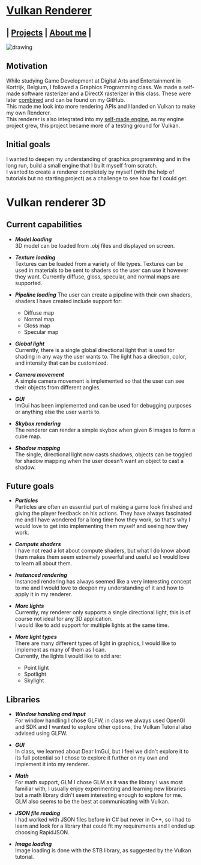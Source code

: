 <link href="../../Content/StyleSheet.css" rel="stylesheet"/> 

# [Vulkan Renderer](https://github.com/DaanDemaecker/VulkanRenderer)

## | [Projects](https://daandemaecker.github.io)  |    [About me](https://daandemaecker.github.io/AboutMe.html)  |

<img src="../../Content/VulkanRenderer3D.gif" alt="drawing"/>

## Motivation
While studying Game Development at Digital Arts and Entertainment in Kortrijk, Belgium, I followed a Graphics Programming class. We made a self-made software rasterizer and a DirectX rasterizer in this class. These were later [combined](https://github.com/DaanDemaecker/DualRasterizer) and can be found on my GitHub.  
This made me look into more rendering APIs and I landed on Vulkan to make my own Renderer.  
This renderer is also integrated into my [self-made engine](https://github.com/DaanDemaecker/D3D-Lite-Engine), as my engine project grew, this project became more of a testing ground for Vulkan.  

## Initial goals
I wanted to deepen my understanding of graphics programming and in the long run, build a small engine that I built myself from scratch.  
I wanted to create a renderer completely by myself (with the help of tutorials but no starting project) as a challenge to see how far I could get.  

# Vulkan renderer 3D
## Current capabilities
- ***Model loading***  
3D model can be loaded from .obj files and displayed on screen.  

- ***Texture loading***  
Textures can be loaded from a variety of file types. Textures can be used in materials to be sent to shaders so the user can use it however they want. Currently diffuse, gloss, specular, and normal maps are supported.  

- ***Pipeline loading***
  The user can create a pipeline with their own shaders, shaders I have created include support for:
    - Diffuse map
    - Normal map
    - Gloss map
    - Specular map

- ***Global light***  
Currently, there is a single global directional light that is used for shading in any way the user wants to. The light has a direction, color, and intensity that can be customized.  

- ***Camera movement***  
A simple camera movement is implemented so that the user can see their objects from different angles. 

- ***GUI***  
ImGui has been implemented and can be used for debugging purposes or anything else the user wants to.  

- ***Skybox rendering***  
The renderer can render a simple skybox when given 6 images to form a cube map.  

- ***Shadow mapping***  
The single, directional light now casts shadows, objects can be toggled for shadow mapping when the user doesn't want an object to cast a shadow.  

## Future goals
- ***Particles***    
Particles are often an essential part of making a game look finished and giving the player feedback on his actions. They have always fascinated me and I have wondered for a long time how they work, so that's why I would love to get into implementing them myself and seeing how they work.  

- ***Compute shaders***   
I have not read a lot about compute shaders, but what I do know about them makes them seem extremely powerful and useful so I would love to learn all about them.  

- ***Instanced rendering***  
Instanced rendering has always seemed like a very interesting concept to me and I would love to deepen my understanding of it and how to apply it in my renderer.  

- ***More lights***  
Currently, my renderer only supports a single directional light, this is of course not ideal for any 3D application.  
I would like to add support for multiple lights at the same time.

- ***More light types***  
There are many different types of light in graphics, I would like to implement as many of them as I can.  
Currently, the lights I would like to add are:
  - Point light  
  - Spotlight
  - Skylight  

## Libraries 
- ***Window handling and input***  
For window handling I chose GLFW, in class we always used OpenGl and SDK and I wanted to explore other options, the Vulkan Tutorial also advised using GLFW.  

- ***GUI***  
In class, we learned about Dear ImGui, but I feel we didn't explore it to its full potential so I chose to explore it further on my own and implement it into my renderer.  

- ***Math***  
For math support, GLM I chose GLM as it was the library I was most familiar with, I usually enjoy experimenting and learning new libraries but a math library didn't seem interesting enough to explore for me. GLM also seems to be the best at communicating with Vulkan.  

- ***JSON file reading***  
I had worked with JSON files before in C# but never in C++, so I had to learn and look for a library that could fit my requirements and I ended up choosing RapidJSON.

- ***Image loading***   
Image loading is done with the STB library, as suggested by the Vulkan tutorial.  
